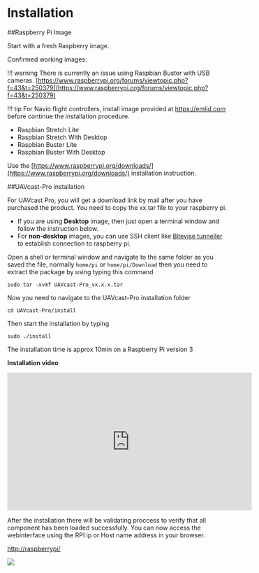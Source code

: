 # Installation

##Raspberry Pi Image

Start with a fresh Raspberry image.

Confirmed working images:

!!! warning
    There is currently an issue using Raspbian Buster with USB cameras. 
    [https://www.raspberrypi.org/forums/viewtopic.php?f=43&t=250379](https://www.raspberrypi.org/forums/viewtopic.php?f=43&t=250379)

!!! tip
    For Navio flight controllers, install image provided at https://emlid.com before continue the installation procedure.

* Raspbian Stretch Lite
* Raspbian Stretch With Desktop
* Raspbian Buster Lite
* Raspbian Buster With Desktop

Use the [https://www.raspberrypi.org/downloads/](https://www.raspberrypi.org/downloads/) installation instruction.


##UAVcast-Pro installation

For UAVcast Pro, you will get a download link by mail after you have purchased the product.
You need to copy the xx.tar file to your raspberry pi.

* If you are using **Desktop** image, then just open a terminal window and follow the instruction below.
* For **non-desktop** images, you can use SSH client like [Bitevise tunneller](https://dl.bitvise.com/BvSshClient-Inst.exe) to establish connection to raspberry pi.

Open a shell or terminal window and navigate to the same folder as you saved the file, normally ``home/pi`` or `home/pi/Download`
then you need to extract the package by using typing this command
```
sudo tar -xvmf UAVcast-Pro_vx.x.x.tar
```

Now you need to navigate to the UAVcast-Pro installation folder

```
cd UAVcast-Pro/install
```

Then start the installation by typing
```
sudo ./install
```

The installation time is approx 10min on a Raspberry Pi version 3


**Installation video**


<iframe width="560" height="315" src="https://www.youtube.com/embed/Ht7i08WBQBs" frameborder="0" allow="accelerometer; autoplay; encrypted-media; gyroscope; picture-in-picture" allowfullscreen></iframe>

After the installation there will be validating proccess to verify that all component has been loaded successfully.
You can now access the webinterface using the RPI ip or Host name address in your browser. 


[http://raspberrypi/](http://raspberrypi/)

![](images/validation.jpg)
